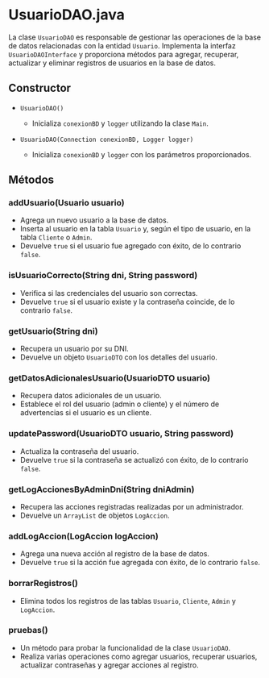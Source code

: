 # UsuarioDAO.java

La clase `UsuarioDAO` es responsable de gestionar las operaciones de la base de datos relacionadas con la entidad `Usuario`. Implementa la interfaz `UsuarioDAOInterface` y proporciona métodos para agregar, recuperar, actualizar y eliminar registros de usuarios en la base de datos.

## Constructor

- `UsuarioDAO()`
  - Inicializa `conexionBD` y `logger` utilizando la clase `Main`.

- `UsuarioDAO(Connection conexionBD, Logger logger)`
  - Inicializa `conexionBD` y `logger` con los parámetros proporcionados.

## Métodos

### addUsuario(Usuario usuario)
- Agrega un nuevo usuario a la base de datos.
- Inserta al usuario en la tabla `Usuario` y, según el tipo de usuario, en la tabla `Cliente` o `Admin`.
- Devuelve `true` si el usuario fue agregado con éxito, de lo contrario `false`.

### isUsuarioCorrecto(String dni, String password)
- Verifica si las credenciales del usuario son correctas.
- Devuelve `true` si el usuario existe y la contraseña coincide, de lo contrario `false`.

### getUsuario(String dni)
- Recupera un usuario por su DNI.
- Devuelve un objeto `UsuarioDTO` con los detalles del usuario.

### getDatosAdicionalesUsuario(UsuarioDTO usuario)
- Recupera datos adicionales de un usuario.
- Establece el rol del usuario (admin o cliente) y el número de advertencias si el usuario es un cliente.

### updatePassword(UsuarioDTO usuario, String password)
- Actualiza la contraseña del usuario.
- Devuelve `true` si la contraseña se actualizó con éxito, de lo contrario `false`.

### getLogAccionesByAdminDni(String dniAdmin)
- Recupera las acciones registradas realizadas por un administrador.
- Devuelve un `ArrayList` de objetos `LogAccion`.

### addLogAccion(LogAccion logAccion)
- Agrega una nueva acción al registro de la base de datos.
- Devuelve `true` si la acción fue agregada con éxito, de lo contrario `false`.

### borrarRegistros()
- Elimina todos los registros de las tablas `Usuario`, `Cliente`, `Admin` y `LogAccion`.

### pruebas()
- Un método para probar la funcionalidad de la clase `UsuarioDAO`.
- Realiza varias operaciones como agregar usuarios, recuperar usuarios, actualizar contraseñas y agregar acciones al registro.
